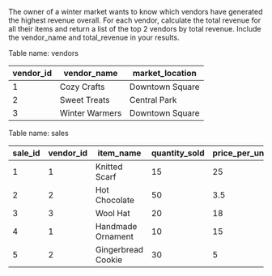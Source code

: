 The owner of a winter market wants to know which vendors have generated the highest revenue overall. For each vendor, calculate the total revenue for all their items and return a list of the top 2 vendors by total revenue. Include the vendor_name and total_revenue in your results.

Table name: vendors

<table class="chakra-table css-5605sr"><thead class="css-0"><tr class="css-0"><th class="css-19iw99a">vendor_id</th><th class="css-19iw99a">vendor_name</th><th class="css-19iw99a">market_location</th></tr></thead><tbody class="css-0"><tr class="css-0"><td class="css-x7usx6">1</td><td class="css-x7usx6">Cozy Crafts</td><td class="css-x7usx6">Downtown Square</td></tr><tr class="css-0"><td class="css-x7usx6">2</td><td class="css-x7usx6">Sweet Treats</td><td class="css-x7usx6">Central Park</td></tr><tr class="css-0"><td class="css-x7usx6">3</td><td class="css-x7usx6">Winter Warmers</td><td class="css-x7usx6">Downtown Square</td></tr></tbody></table>

Table name: sales

<table class="chakra-table css-5605sr"><thead class="css-0"><tr class="css-0"><th class="css-19iw99a">sale_id</th><th class="css-19iw99a">vendor_id</th><th class="css-19iw99a">item_name</th><th class="css-19iw99a">quantity_sold</th><th class="css-19iw99a">price_per_unit</th></tr></thead><tbody class="css-0"><tr class="css-0"><td class="css-x7usx6">1</td><td class="css-x7usx6">1</td><td class="css-x7usx6">Knitted Scarf</td><td class="css-x7usx6">15</td><td class="css-x7usx6">25</td></tr><tr class="css-0"><td class="css-x7usx6">2</td><td class="css-x7usx6">2</td><td class="css-x7usx6">Hot Chocolate</td><td class="css-x7usx6">50</td><td class="css-x7usx6">3.5</td></tr><tr class="css-0"><td class="css-x7usx6">3</td><td class="css-x7usx6">3</td><td class="css-x7usx6">Wool Hat</td><td class="css-x7usx6">20</td><td class="css-x7usx6">18</td></tr><tr class="css-0"><td class="css-x7usx6">4</td><td class="css-x7usx6">1</td><td class="css-x7usx6">Handmade Ornament</td><td class="css-x7usx6">10</td><td class="css-x7usx6">15</td></tr><tr class="css-0"><td class="css-x7usx6">5</td><td class="css-x7usx6">2</td><td class="css-x7usx6">Gingerbread Cookie</td><td class="css-x7usx6">30</td><td class="css-x7usx6">5</td></tr></tbody></table>
